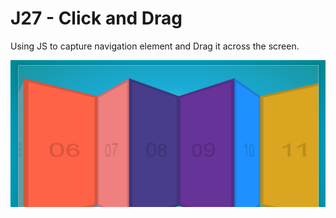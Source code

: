 # J27 - Click and Drag
  
Using JS to capture navigation element and Drag it across the screen.

![View](https://github.com/MAshrafM/JS_Vanilla_30/blob/master/27_ClickDrag/show.png)  